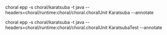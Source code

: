 choral epp -s choral/karatsuba -t java --headers=choral/runtime:choral/choral.choralUnit Karatsuba --annotate

choral epp -s choral/karatsuba -t java --headers=choral/runtime:choral/choral.choralUnit KaratsubaTest --annotate